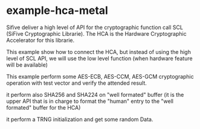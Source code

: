 # example-hca-metal

Sifive deliver a high level of API for the cryptographic function call SCL (SiFive Cryptographic Librarie). The HCA is the Hardware Cryptographic Accelerator for this librarie.

This example show how to connect the HCA, but instead of using the high level of SCL API, we will use the low level function (when hardware feature will be available)

This example perform some AES-ECB, AES-CCM, AES-GCM cryptographic operation with test vector and verify the attended result.

it perform also SHA256 and SHA224 on "well formated" buffer (it is the upper API that is in charge to format the "human" entry to the "well formated" buffer for the HCA)

it perform a TRNG initialization and get some random Data.